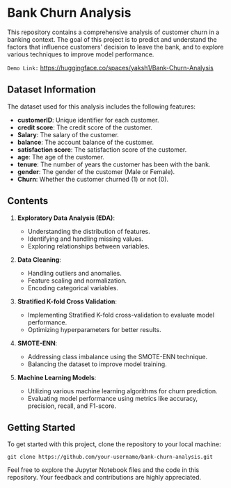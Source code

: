 # Bank Churn Analysis

This repository contains a comprehensive analysis of customer churn in a banking context. The goal of this project is to predict and understand the factors that influence customers' decision to leave the bank, and to explore various techniques to improve model performance.

```Demo Link:``` https://huggingface.co/spaces/yaksh1/Bank-Churn-Analysis

## Dataset Information

The dataset used for this analysis includes the following features:

- **customerID**: Unique identifier for each customer.
- **credit score**: The credit score of the customer.
- **Salary**: The salary of the customer.
- **balance**: The account balance of the customer.
- **satisfaction score**: The satisfaction score of the customer.
- **age**: The age of the customer.
- **tenure**: The number of years the customer has been with the bank.
- **gender**: The gender of the customer (Male or Female).
- **Churn**: Whether the customer churned (1) or not (0).

## Contents

1. **Exploratory Data Analysis (EDA)**:
   - Understanding the distribution of features.
   - Identifying and handling missing values.
   - Exploring relationships between variables.

2. **Data Cleaning**:
   - Handling outliers and anomalies.
   - Feature scaling and normalization.
   - Encoding categorical variables.

3. **Stratified K-fold Cross Validation**:
   - Implementing Stratified K-fold cross-validation to evaluate model performance.
   - Optimizing hyperparameters for better results.

4. **SMOTE-ENN**:
   - Addressing class imbalance using the SMOTE-ENN technique.
   - Balancing the dataset to improve model training.

5. **Machine Learning Models**:
   - Utilizing various machine learning algorithms for churn prediction.
   - Evaluating model performance using metrics like accuracy, precision, recall, and F1-score.

## Getting Started

To get started with this project, clone the repository to your local machine:

```
git clone https://github.com/your-username/bank-churn-analysis.git
```


Feel free to explore the Jupyter Notebook files and the code in this repository. Your feedback and contributions are highly appreciated.
